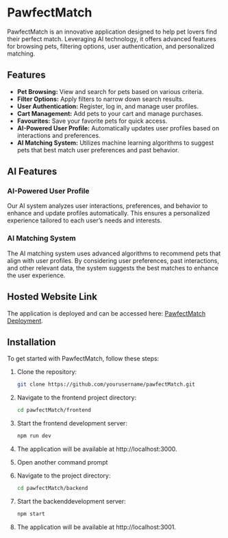 # PawfectMatch

PawfectMatch is an innovative application designed to help pet lovers find their perfect match. Leveraging AI technology, it offers advanced features for browsing pets, filtering options, user authentication, and personalized matching.

## Features

- **Pet Browsing:** View and search for pets based on various criteria.
- **Filter Options:** Apply filters to narrow down search results.
- **User Authentication:** Register, log in, and manage user profiles.
- **Cart Management:** Add pets to your cart and manage purchases.
- **Favourites:** Save your favorite pets for quick access.
- **AI-Powered User Profile:** Automatically updates user profiles based on interactions and preferences.
- **AI Matching System:** Utilizes machine learning algorithms to suggest pets that best match user preferences and past behavior.

## AI Features

### AI-Powered User Profile

Our AI system analyzes user interactions, preferences, and behavior to enhance and update profiles automatically. This ensures a personalized experience tailored to each user’s needs and interests.

### AI Matching System

The AI matching system uses advanced algorithms to recommend pets that align with user profiles. By considering user preferences, past interactions, and other relevant data, the system suggests the best matches to enhance the user experience.

## Hosted Website Link

The application is deployed and can be accessed here: [PawfectMatch Deployment](https://pawfect-match-three.vercel.app/).

## Installation

To get started with PawfectMatch, follow these steps:

1. Clone the repository:

   ```bash
   git clone https://github.com/yourusername/pawfectMatch.git

2. Navigate to the frontend project directory:

    ```bash
    cd pawfectMatch/frontend

3. Start the frontend development server:

    ```bash
    npm run dev
    
4. The application will be available at http://localhost:3000.

5. Open another command prompt

6. Navigate to the project directory:

    ```bash
    cd pawfectMatch/backend

7. Start the backenddevelopment server:

    ```bash
    npm start
    
4. The application will be available at http://localhost:3001.
